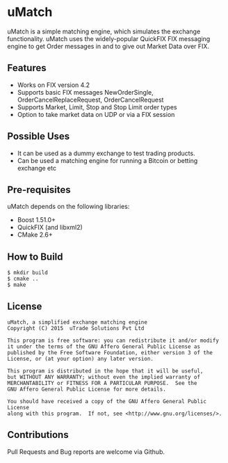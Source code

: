 # uMatch

uMatch is a simple matching engine, which simulates the exchange functionality. uMatch uses the widely-popular QuickFIX FIX messaging engine to get Order messages in and to give out Market Data over FIX.

## Features

- Works on FIX version 4.2
- Supports basic FIX messages NewOrderSingle, OrderCancelReplaceRequest, OrderCancelRequest
- Supports Market, Limit, Stop and Stop Limit order types
- Option to take market data on UDP or via a FIX session

## Possible Uses

- It can be used as a dummy exchange to test trading products.
- Can be used a matching engine for running a Bitcoin or betting exchange etc

## Pre-requisites

uMatch depends on the following libraries:
- Boost 1.51.0+
- QuickFIX (and libxml2)
- CMake 2.6+

## How to Build

    $ mkdir build
    $ cmake ..
    $ make

## License

    uMatch, a simplified exchange matching engine
    Copyright (C) 2015  uTrade Solutions Pvt Ltd

    This program is free software: you can redistribute it and/or modify
    it under the terms of the GNU Affero General Public License as
    published by the Free Software Foundation, either version 3 of the
    License, or (at your option) any later version.

    This program is distributed in the hope that it will be useful,
    but WITHOUT ANY WARRANTY; without even the implied warranty of
    MERCHANTABILITY or FITNESS FOR A PARTICULAR PURPOSE.  See the
    GNU Affero General Public License for more details.

    You should have received a copy of the GNU Affero General Public License
    along with this program.  If not, see <http://www.gnu.org/licenses/>.

## Contributions

Pull Requests and Bug reports are welcome via Github.
